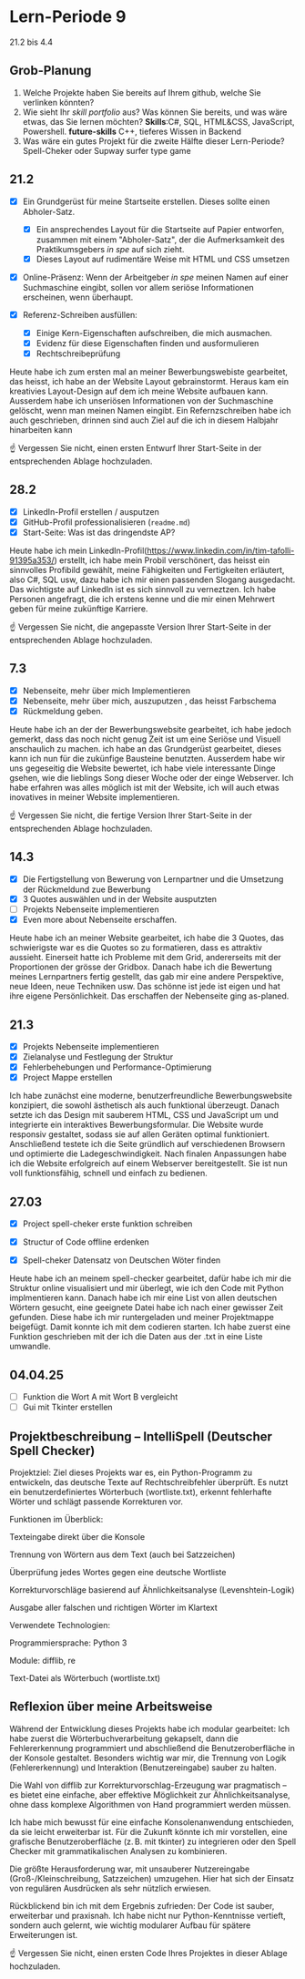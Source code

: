 # Lern-Periode 9

21.2 bis 4.4

## Grob-Planung

1. Welche Projekte haben Sie bereits auf Ihrem github, welche Sie verlinken könnten?
2. Wie sieht Ihr *skill portfolio* aus? Was können Sie bereits, und was wäre etwas, das Sie lernen möchten? **Skills**:C#, SQL, HTML&CSS, JavaScript, Powershell. **future-skills** C++, tieferes Wissen in Backend
3. Was wäre ein gutes Projekt für die zweite Hälfte dieser Lern-Periode? Spell-Cheker oder Supway surfer type game

## 21.2

- [X] Ein Grundgerüst für meine Startseite erstellen. Dieses sollte einen Abholer-Satz.
  
  - [x] Ein ansprechendes Layout für die Startseite auf Papier entworfen, zusammen mit einem "Abholer-Satz", der die Aufmerksamkeit des Praktikumsgebers *in spe* auf sich zieht.
  - [X] Dieses Layout auf rudimentäre Weise mit HTML und CSS umsetzen
- [X] Online-Präsenz: Wenn der Arbeitgeber *in spe* meinen Namen auf einer Suchmaschine eingibt, sollen vor allem seriöse Informationen erscheinen, wenn überhaupt.
  
- [X] Referenz-Schreiben ausfüllen:
  
  - [X] Einige Kern-Eigenschaften aufschreiben, die mich ausmachen.
  - [X] Evidenz für diese Eigenschaften finden und ausformulieren
  - [X] Rechtschreibeprüfung

Heute habe ich zum ersten mal an meiner Bewerbungswebiste gearbeitet, das heisst, ich habe an der Website Layout gebrainstormt. Heraus kam ein kreativies Layout-Design auf dem ich meine Website aufbauen kann. Ausserdem habe ich unseriösen Informationen von der Suchmaschine gelöscht, wenn man meinen Namen eingibt. Ein Refernzschreiben habe ich auch geschrieben, drinnen sind auch Ziel auf die ich in diesem Halbjahr hinarbeiten kann

☝️ Vergessen Sie nicht, einen ersten Entwurf Ihrer Start-Seite in der entsprechenden Ablage hochzuladen.

## 28.2

- [X] LinkedIn-Profil erstellen / ausputzen
- [X] GitHub-Profil professionalisieren (`readme.md`)
- [X] Start-Seite: Was ist das dringendste AP?

Heute habe ich mein LinkedIn-Profil(https://www.linkedin.com/in/tim-tafolli-91395a353/) erstellt, ich habe mein Probil verschönert, das heisst ein sinnvolles Profibild gewählt, meine Fähigkeiten und Fertigkeiten erläutert, also C#, SQL usw, dazu habe ich mir einen passenden Slogang ausgedacht. Das wichtigste auf LinkedIn ist es sich sinnvoll zu verneztzen. Ich habe Personen angefragt, die ich erstens kenne  und die mir einen Mehrwert geben für meine zukünftige Karriere.


☝️ Vergessen Sie nicht, die angepasste Version Ihrer Start-Seite in der entsprechenden Ablage hochzuladen.

## 7.3

- [X] Nebenseite, mehr über mich Implementieren
- [X] Nebenseite, mehr über mich, auszuputzen , das heisst Farbschema
- [X] Rückmeldung geben.

Heute habe ich an der der Bewerbungswebsite gearbeitet, ich habe jedoch gemerkt, dass das noch nicht genug Zeit ist um eine Seriöse und Visuell anschaulich zu machen. ich habe an das Grundgerüst gearbeitet, dieses kann ich nun für die zukünfige Bausteine benutzten. Ausserdem habe wir uns gegeseitig die Website bewertet, ich habe viele interessante Dinge gsehen, wie die lieblings Song dieser Woche oder der einge Webserver. Ich habe erfahren was alles möglich ist mit der Website, ich will auch etwas inovatives in meiner Website implementieren.

☝️ Vergessen Sie nicht, die fertige Version Ihrer Start-Seite in der entsprechenden Ablage hochzuladen.

## 14.3

- [X] Die Fertigstellung von Bewerung von Lernpartner und die Umsetzung der Rückmeldund zue Bewerbung
- [X] 3 Quotes auswählen und in der Website ausputzten
- [ ] Projekts Nebenseite implementieren
- [X] Even more about Nebenseite erschaffen.

Heute habe ich an meiner Website gearbeitet, ich habe die 3 Quotes, das schwierigste war es die Quotes so zu formatieren, dass es attraktiv aussieht. Einerseit hatte ich Probleme mit dem Grid, andererseits mit der Proportionen der grösse der Gridbox. Danach habe ich die Bewertung meines Lernpartners fertig gestellt, das gab mir eine andere Perspektive, neue Ideen, neue Techniken usw. Das schönne ist jede ist eigen und hat ihre eigene Persönlichkeit. Das erschaffen der Nebenseite ging as-planed. 


## 21.3

- [X] Projekts Nebenseite implementieren
- [X] Zielanalyse und Festlegung der Struktur
- [X] Fehlerbehebungen und Performance-Optimierung
- [X] Project Mappe erstellen

Ich habe zunächst eine moderne, benutzerfreundliche Bewerbungswebsite konzipiert, die sowohl ästhetisch als auch funktional überzeugt. Danach setzte ich das Design mit sauberem HTML, CSS und JavaScript um und integrierte ein interaktives Bewerbungsformular. Die Website wurde responsiv gestaltet, sodass sie auf allen Geräten optimal funktioniert. Anschließend testete ich die Seite gründlich auf verschiedenen Browsern und optimierte die Ladegeschwindigkeit. Nach finalen Anpassungen habe ich die Website erfolgreich auf einem Webserver bereitgestellt. Sie ist nun voll funktionsfähig, schnell und einfach zu bedienen.

## 27.03

- [X] Project spell-cheker erste funktion schreiben
- [X] Structur of Code offline erdenken 
- [X] Spell-cheker Datensatz von Deutschen Wöter finden


Heute habe ich an meinem spell-checker gearbeitet, dafür habe ich mir die Struktur online visualisiert und mir überlegt, wie ich den Code mit Python implmentieren kann. Danach habe ich mir eine List von allen deutschen Wörtern gesucht, eine geeignete Datei habe ich nach einer gewisser Zeit gefunden. Diese habe ich mir runtergeladen und meiner Projektmappe beigefügt. Damit konnte ich mit dem codieren starten. Ich habe zuerst eine Funktion geschrieben mit der ich die Daten aus der .txt in eine Liste umwandle.

## 04.04.25

- [ ] Funktion die Wort A mit Wort B vergleicht
- [ ] Gui mit Tkinter erstellen

## Projektbeschreibung – IntelliSpell (Deutscher Spell Checker)
Projektziel:
Ziel dieses Projekts war es, ein Python-Programm zu entwickeln, das deutsche Texte auf Rechtschreibfehler überprüft. Es nutzt ein benutzerdefiniertes Wörterbuch (wortliste.txt), erkennt fehlerhafte Wörter und schlägt passende Korrekturen vor.

Funktionen im Überblick:

Texteingabe direkt über die Konsole

Trennung von Wörtern aus dem Text (auch bei Satzzeichen)

Überprüfung jedes Wortes gegen eine deutsche Wortliste

Korrekturvorschläge basierend auf Ähnlichkeitsanalyse (Levenshtein-Logik)

Ausgabe aller falschen und richtigen Wörter im Klartext

Verwendete Technologien:

Programmiersprache: Python 3

Module: difflib, re

Text-Datei als Wörterbuch (wortliste.txt)


##  Reflexion über meine Arbeitsweise

Während der Entwicklung dieses Projekts habe ich modular gearbeitet: Ich habe zuerst die Wörterbuchverarbeitung gekapselt, dann die Fehlererkennung programmiert und abschließend die Benutzeroberfläche in der Konsole gestaltet. Besonders wichtig war mir, die Trennung von Logik (Fehlererkennung) und Interaktion (Benutzereingabe) sauber zu halten.

Die Wahl von difflib zur Korrekturvorschlag-Erzeugung war pragmatisch – es bietet eine einfache, aber effektive Möglichkeit zur Ähnlichkeitsanalyse, ohne dass komplexe Algorithmen von Hand programmiert werden müssen.

Ich habe mich bewusst für eine einfache Konsolenanwendung entschieden, da sie leicht erweiterbar ist. Für die Zukunft könnte ich mir vorstellen, eine grafische Benutzeroberfläche (z. B. mit tkinter) zu integrieren oder den Spell Checker mit grammatikalischen Analysen zu kombinieren.

Die größte Herausforderung war, mit unsauberer Nutzereingabe (Groß-/Kleinschreibung, Satzzeichen) umzugehen. Hier hat sich der Einsatz von regulären Ausdrücken als sehr nützlich erwiesen.

Rückblickend bin ich mit dem Ergebnis zufrieden: Der Code ist sauber, erweiterbar und praxisnah. Ich habe nicht nur Python-Kenntnisse vertieft, sondern auch gelernt, wie wichtig modularer Aufbau für spätere Erweiterungen ist.


☝️ Vergessen Sie nicht, einen ersten Code Ihres Projektes in dieser Ablage hochzuladen.
